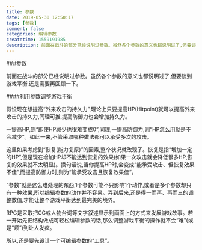 ```yaml
---
title: 参数
date: 2019-05-30 12:50:17
tags: [参数]
comment: false
categories: 编辑参数
createtime: 1559191985
description: 前面在战斗的部分已经说明过参数。虽然各个参数的意义也都说明过了,但要谈到游戏平衡,还是需要再回顾一下。
---
```

###参数

前面在战斗的部分已经说明过参数。虽然各个参数的意义也都说明过了,但要谈到游戏平衡,还是需要再回顾一下。

####利用参数调整游戏平衡

假设现在想提高“外来攻击的持久力”,理论上只要提高HP(Hitpoint)就可以提高外来攻击的持久力,同理可推,提高防御力也会增加持久力。

一提高HP,则“即使HP减少也很难变成0”,同理,一提高防御力,则“HP怎么用就是不会减少”。如此一来,不管采取哪种做法都可以承受多次的攻击。

这里如果考虑到“恢复(能力复原)”的因素,整个状况就改观了。恢复是指“增加一定的HP”,但是现在增加HP却不能达到恢复的效果(如果一次攻击就会降低很多HP,恢复的效果就不太明显)。换句话说,当你提高HP时,会变成“能承受攻击、但恢复效果不佳”,而提高防御力时,则为“能承受攻击且恢复效果佳”。

“参数”就是这么难处理的东西,1个参数可能不只影响1个动作,或者是多个参数却只有一种效果,所以编辑参数的动作并不容易。弄到后来,还是得一而再、再而三的调整数值,才能让整个游戏平衡达到最完美的境界。

RPG是采取把CG或人物台词等文字叙述显示到画面上的方式来发展游戏故事。若一开始先把结构做成可轻松编辑参数的话,那么调整游戏平衡的操作就不会“难”(或是“烦”)到让人发疯。

所以,还是要先设计一个可编辑参数的“工具”。